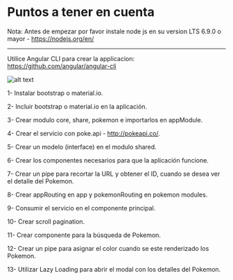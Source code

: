 # Puntos a tener en cuenta

Nota: Antes de empezar por favor instale node js en su version LTS 6.9.0  o mayor - https://nodejs.org/en/

----------------------------------------------------------------------------------------------------------

Utilice Angular CLI para crear la applicacion: https://github.com/angular/angular-cli

![alt text](http://m.memegen.com/06sqm0.jpg)

1- Instalar bootstrap o material.io.

2- Incluir bootstrap o material.io en la aplicación.

3- Crear modulo core, share, pokemon e importarlos en appModule.

4- Crear el servicio con poke.api - http://pokeapi.co/.

5- Crear un modelo (interface) en el modulo shared.

6- Crear los componentes necesarios para que la aplicación funcione.

7- Crear un pipe para recortar la URL y obtener el ID, cuando se desea ver el detalle del Pokemon.

8- Crear appRouting en app y pokemonRouting en pokemon modules.

9- Consumir el servicio en el componente principal.

10- Crear scroll pagination.

11- Crear componente para la búsqueda de Pokemon.

12- Crear un pipe para asignar el color cuando se este renderizado los Pokemon.

13- Utilizar Lazy Loading para abrir el modal con los detalles del Pokemon.
